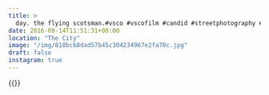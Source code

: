 ```yaml
---
title: >
  day. the flying scotsman.#vsco #vscofilm #candid #streetphotography #london
date: 2016-09-14T11:51:31+00:00
location: "The City"
image: "/img/818bcb8dad57b45c304234967e2fa70c.jpg"
draft: false
instagram: true
---
```


{{<photo src="/img/818bcb8dad57b45c304234967e2fa70c.jpg">}}
